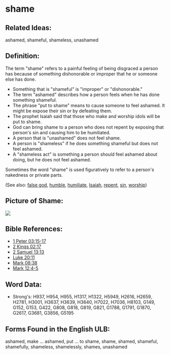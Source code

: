 # shame

## Related Ideas:

ashamed, shameful, shameless, unashamed

## Definition:

The term "shame" refers to a painful feeling of being disgraced a person has because of something dishonorable or improper that he or someone else has done.

* Something that is "shameful" is "improper" or "dishonorable."
* The term "ashamed" describes how a person feels when he has done something shameful.
* The phrase "put to shame" means to cause someone to feel ashamed. It might be expose their sin or by defeating them.
* The prophet Isaiah said that those who make and worship idols will be put to shame.
* God can bring shame to a person who does not repent by exposing that person's sin and causing him to be humiliated.
* A person that is "unashamed" does not feel shame.
* A person is "shameless" if he does something shameful but does not feel ashamed.
* A "shameless act" is something a person should feel ashamed about doing, but he does not feel ashamed.

Sometimes the word "shame" is used figuratively to refer to a person's nakedness or private parts.

(See also: [false god](../kt/falsegod.md), [humble](../kt/humble.md), [humiliate](../other/humiliate.md), [Isaiah](../names/isaiah.md), [repent](../kt/repent.md), [sin](../kt/sin.md), [worship](../kt/worship.md))

## Picture of Shame:

<a href="https://content.bibletranslationtools.org/WycliffeAssociates/en_tw/raw/branch/master/PNGs/s/Shame.png"><img src="https://content.bibletranslationtools.org/WycliffeAssociates/en_tw/raw/branch/master/PNGs/s/Shame.png" ></a>

## Bible References:

* [1 Peter 03:15-17](rc://en/tn/help/1pe/03/15)
* [2 Kings 02:17](rc://en/tn/help/2ki/02/17)
* [2 Samuel 13:13](rc://en/tn/help/2sa/13/13)
* [Luke 20:11](rc://en/tn/help/luk/20/11)
* [Mark 08:38](rc://en/tn/help/mrk/08/38)
* [Mark 12:4-5](rc://en/tn/help/mrk/12/04)

## Word Data:

* Strong's: H937, H954, H955, H1317, H1322, H5949, H2616, H2659, H2781, H3001, H3637, H3639, H3640, H7022, H7036, H8103, G149, G152, G153, G422, G808, G818, G819, G821, G1788, G1791, G1870, G2617, G3681, G3856, G5195

## Forms Found in the English ULB:

ashamed, make ... ashamed, put ... to shame, shame, shamed, shameful, shamefully, shameless, shamelessly, shames, unashamed


